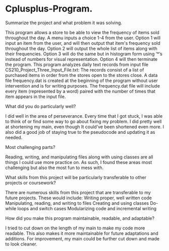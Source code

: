 # Cplusplus-Program.
Summarize the project and what problem it was solving.

This program allows a store to be able to view the frequency of items sold throughout the day.
A menu inputs a choice 1-4 from the user. Option 1 will input an item from the user, and will then output that item's frequency sold throughout the day. 
Option 2 will output the whole list of items along with their frequencies. 
Option 3 will do the same but in histogram form using ‘*’s instead of numbers for visual representation. 
Option 4 will then terminate the program. 
This program analyzes daily text records from input file CS210_Project_Three_Input_File.txt: 
The records consist of a list of purchased items in order from the stores open to the stores close. 
A data file frequency.dat is created at the beginning of the program without user intervention and is for writing purposes. 
The frequency.dat file will include every item (represented by a word) paired with the number of times that item appears in the input file.

What did you do particularly well?

I did well in the area of perseverance. Every time that I got stuck, I was able to think of or find some way to go about fixing my problem. 
I did pretty well at shortening my main, even though It could’ve been shortened even more. 
I also did a good job of staying true to the pseudocode and updating it as needed. 

Most challenging parts?

Reading, writing, and manipulating files along with using classes are all things I could use more practice on. 
As such, I found these areas most challenging but also the most fun to mess with. 

What skills from this project will be particularly transferable to other projects or coursework?

There are numerous skills from this project that are transferable to my future projects. These would include:
Writing proper, well written code
Manipulating, reading, and writing to files
Creating and using classes
Do-while loops and switch cases
Modularizing code and incremental writing

How did you make this program maintainable, readable, and adaptable?

I tried to cut down on the length of my main to make my code more readable. This also makes it more maintainable for future adaptations and additions. 
For improvement, my main could be further cut down and made to look cleaner.
